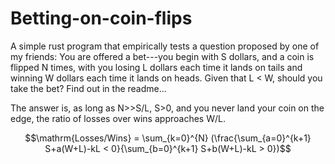 # Betting-on-coin-flips
A simple rust program that empirically tests a question proposed by one of my friends: You are offered a bet---you begin with S dollars, and a coin is flipped N times, with you losing L dollars each time it lands on tails and winning W dollars each time it lands on heads. Given that L &lt; W, should you take the bet? Find out in the readme...

The answer is, as long as N>>S/L, S>0, and you never land your coin on the edge, the ratio of losses over wins approaches W/L. 

$$\mathrm{Losses/Wins} =  \sum_{k=0}^{N} (\frac{\sum_{a=0}^{k+1} S+a(W+L)-kL < 0}{\sum_{b=0}^{k+1} S+b(W+L)-kL > 0})$$


